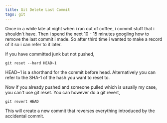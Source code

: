 ```yaml
---
title: Git Delete Last Commit
tags: git
---
```


Once in a while late at night when i ran out of coffee, i commit stuff
that i shouldn't have. Then i spend the next 10 - 15 minutes googling
how to remove the last commit i made. So after third time i wanted to
make a record of it so i can refer to it later.


If you have committed junk but not pushed,

    git reset --hard HEAD~1

HEAD~1 is a shorthand for the commit before head. Alternatively you can
refer to the SHA-1 of the hash you want to reset to.


Now if you already pushed and someone pulled which is usually my case,
you can't use git reset. You can however do a git revert,

    git revert HEAD

This will create a new commit that reverses everything introduced by the
accidental commit.
